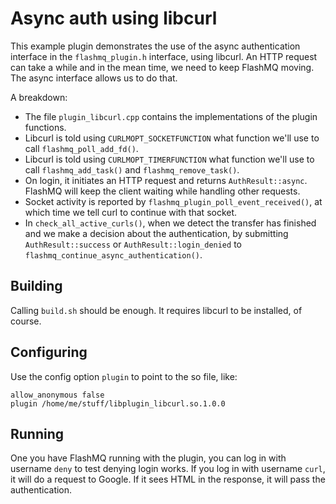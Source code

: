 # Async auth using libcurl

This example plugin demonstrates the use of the async authentication interface in the `flashmq_plugin.h` interface, using libcurl. An HTTP request can take a while and in the mean time, we need to keep FlashMQ moving. The async interface allows us to do that.

A breakdown:

* The file `plugin_libcurl.cpp` contains the implementations of the plugin functions.
* Libcurl is told using `CURLMOPT_SOCKETFUNCTION` what function we'll use to call `flashmq_poll_add_fd()`.
* Libcurl is told using `CURLMOPT_TIMERFUNCTION` what function we'll use to call `flashmq_add_task()` and `flashmq_remove_task()`.
* On login, it initiates an HTTP request and returns `AuthResult::async`. FlashMQ will keep the client waiting while handling other requests.
* Socket activity is reported by `flashmq_plugin_poll_event_received()`, at which time we tell curl to continue with that socket.
* In `check_all_active_curls()`, when we detect the transfer has finished and we make a decision about the authentication, by submitting `AuthResult::success` or `AuthResult::login_denied` to `flashmq_continue_async_authentication()`.

## Building

Calling `build.sh` should be enough. It requires libcurl to be installed, of course.

## Configuring

Use the config option `plugin` to point to the so file, like:

```
allow_anonymous false
plugin /home/me/stuff/libplugin_libcurl.so.1.0.0
```

## Running

One you have FlashMQ running with the plugin, you can log in with username `deny` to test denying login works. If you log in with username `curl`, it will do a request to Google. If it sees HTML in the response, it will pass the authentication.